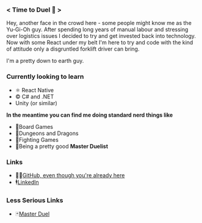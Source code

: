 ### < Time to Duel 👊 >

Hey, another face in the crowd here - some people might know me as the Yu-Gi-Oh guy. After spending long years of manual labour and stressing over logistics issues I decided to try and get invested back into technology. Now with some React under my belt I'm here to try and code with the kind of attitude only a disgruntled forklift driver can bring.

I'm a pretty down to earth guy.

### Currently looking to learn
 - ⚛ React Native
 - © C# and .NET
 - Unity (or similar)

**In the meantime you can find me doing standard nerd things like**
 - 🎲Board Games
 - 🐉Dungeons and Dragons
 - 👊Fighting Games
 - 🎴Being a pretty good **Master Duelist**

### Links
 - 👨‍💻[GitHub, even though you're already here](https://github.com/AzureChild)
 - 🕴[LinkedIn](https://www.linkedin.com/in/thomas-graham-4190772a5/)

### Less Serious Links
 - 🃏[Master Duel](https://www.masterduelmeta.com/user/6353a4807fc4798a695fda16)
